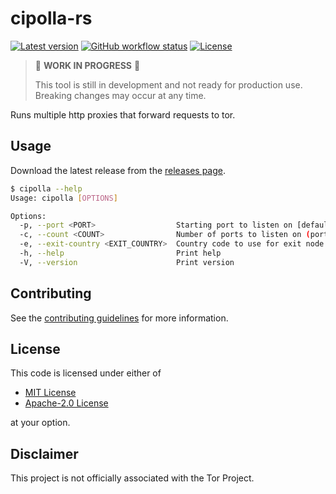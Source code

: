 # cipolla-rs

[![Latest version](https://img.shields.io/github/v/release/markhaehnel/cipolla-rs)](https://github.com/markhaehnel/cipolla-rs/releases/latest)
[![GitHub workflow status](https://github.com/markhaehnel/cipolla-rs/actions/workflows/ci.yaml/badge.svg)](https://github.com/markhaehnel/cipolla-rs/actions/workflows/ci.yaml)
[![License](https://img.shields.io/badge/license-MIT%2FApache--2.0-blue.svg)](#license)

> 🚧 **WORK IN PROGRESS** 🚧
>
> This tool is still in development and not ready for production use.
> Breaking changes may occur at any time.

Runs multiple http proxies that forward requests to tor.

## Usage

Download the latest release from the [releases page](https://github.com/markhaehnel/cipolla-rs/releases).

```bash
$ cipolla --help
Usage: cipolla [OPTIONS]

Options:
  -p, --port <PORT>                  Starting port to listen on [default: 8080]
  -c, --count <COUNT>                Number of ports to listen on (port + count) [default: 10]
  -e, --exit-country <EXIT_COUNTRY>  Country code to use for exit node
  -h, --help                         Print help
  -V, --version                      Print version
```

## Contributing

See the [contributing guidelines](./CONTRIBUTING.md) for more information.

## License

This code is licensed under either of

- [MIT License](./LICENSE-MIT)
- [Apache-2.0 License](./LICENSE-APACHE)

at your option.

## Disclaimer

This project is not officially associated with the Tor Project.